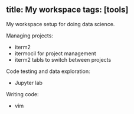 title: My workspace
tags: [tools]
---

My workspace setup for doing data science.

Managing projects:
- iterm2
- itermocil for project management
- iterm2 tabls to switch between projects


Code testing and data exploration:
- Jupyter lab

Writing code:
- vim
